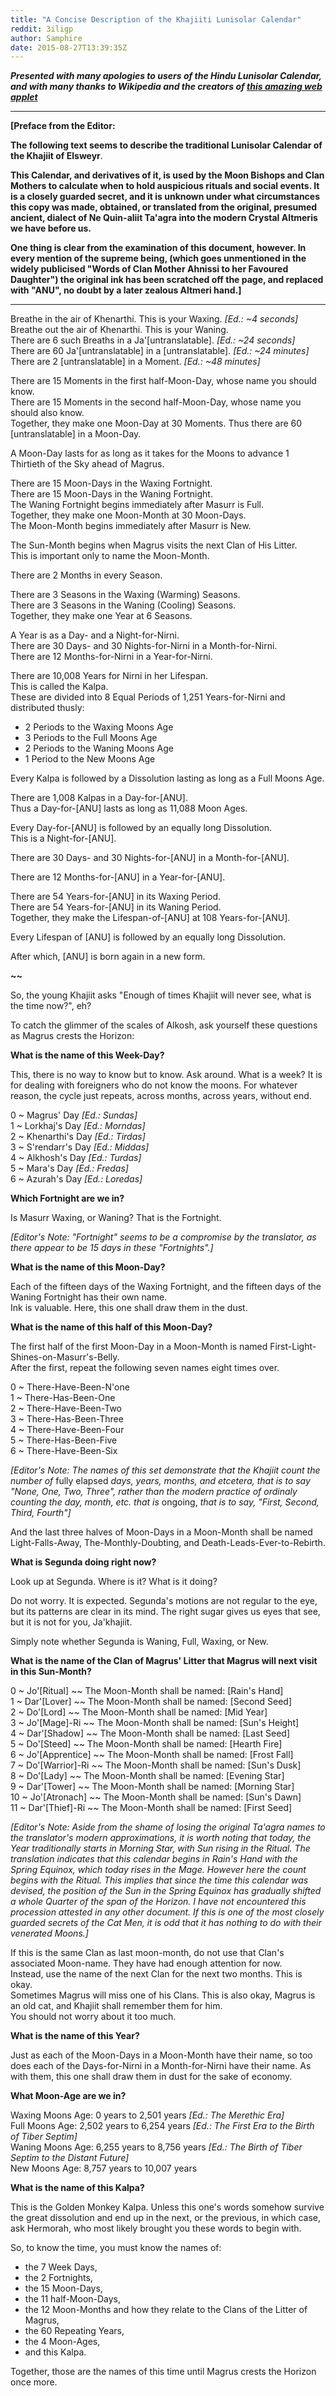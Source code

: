 ```yaml
---
title: "A Concise Description of the Khajiiti Lunisolar Calendar"
reddit: 3iligp
author: Samphire
date: 2015-08-27T13:39:35Z
---
```


***Presented with many apologies to users of the Hindu Lunisolar Calendar, and with many thanks to Wikipedia and the creators of [this amazing web applet](http://tube.geogebra.org/student/m21477)***

****

**[Preface from the Editor:**

**The following text seems to describe the traditional Lunisolar Calendar of the Khajiit of Elsweyr**. 

**This Calendar, and derivatives of it, is used by the Moon Bishops and Clan Mothers to calculate when to hold auspicious rituals and social events. It is a closely guarded secret, and it is unknown under what circumstances this copy was made, obtained, or translated from the original, presumed ancient, dialect of Ne Quin-aliit Ta'agra into the modern Crystal Altmeris we have before us.** 

**One thing is clear from the examination of this document, however. In every mention of the supreme being, (which goes unmentioned in the widely publicised "Words of Clan Mother Ahnissi to her Favoured Daughter") the original ink has been scratched off the page, and replaced with "ANU", no doubt by a later zealous Altmeri hand.]**

*****

Breathe in the air of Khenarthi. This is your Waxing. *[Ed.: ~4 seconds]*  
Breathe out the air of Khenarthi. This is your Waning.  
There are 6 such Breaths in a Ja'[untranslatable]. *[Ed.: ~24 seconds]*  
There are 60 Ja'[untranslatable] in a [untranslatable]. *[Ed.: ~24 minutes]*  
There are 2 [untranslatable] in a Moment. *[Ed.: ~48 minutes]*

There are 15 Moments in the first half-Moon-Day, whose name you should know.  
There are 15 Moments in the second half-Moon-Day, whose name you should also know.  
Together, they make one Moon-Day at 30 Moments.  Thus there are 60 [untranslatable] in a Moon-Day. 

A Moon-Day lasts for as long as it takes for the Moons to advance 1 Thirtieth of the Sky ahead of Magrus.

There are 15 Moon-Days in the Waxing Fortnight.  
There are 15 Moon-Days in the Waning Fortnight.  
The Waning Fortnight begins immediately after Masurr is Full.  
Together, they make one Moon-Month at 30 Moon-Days.  
The Moon-Month begins immediately after Masurr is New.

The Sun-Month begins when Magrus visits the next Clan of His Litter.  
This is important only to name the Moon-Month.

There are 2 Months in every Season.

There are 3 Seasons in the Waxing (Warming) Seasons.  
There are 3 Seasons in the Waning (Cooling) Seasons.  
Together, they make one Year at 6 Seasons.

A Year is as a Day- and a Night-for-Nirni.  
There are 30 Days- and 30 Nights-for-Nirni in a Month-for-Nirni.  
There are 12 Months-for-Nirni in a Year-for-Nirni.

There are 10,008 Years for Nirni in her Lifespan.  
This is called the Kalpa.  
These are divided into 8 Equal Periods of 1,251 Years-for-Nirni and distributed thusly:

* 2 Periods to the Waxing Moons Age
* 3 Periods to the Full Moons Age
* 2 Periods to the Waning Moons Age
* 1 Period to the New Moons Age

Every Kalpa is followed by a Dissolution lasting as long as a Full Moons Age.

There are 1,008 Kalpas in a Day-for-[ANU].  
Thus a Day-for-[ANU] lasts as long as 11,088 Moon Ages.

Every Day-for-[ANU] is followed by an equally long Dissolution.  
This is a Night-for-[ANU].

There are 30 Days- and 30 Nights-for-[ANU] in a Month-for-[ANU].

There are 12 Months-for-[ANU] in a Year-for-[ANU].

There are 54 Years-for-[ANU] in its Waxing Period.  
There are 54 Years-for-[ANU] in its Waning Period.  
Together, they make the Lifespan-of-[ANU] at 108 Years-for-[ANU].

Every Lifespan of [ANU] is followed by an equally long Dissolution.

After which, [ANU] is born again in a new form.

**~~**

So, the young Khajiit asks "Enough of times Khajiit will never see, what is the time now?", eh?

To catch the glimmer of the scales of Alkosh, ask yourself these questions as Magrus crests the Horizon:

**What is the name of this Week-Day?**  

This, there is no way to know but to know. Ask around. What is a week? It is for dealing with foreigners who do not know the moons. For whatever reason, the cycle just repeats, across months, across years, without end.

0 ~ Magrus' Day *[Ed.: Sundas]*   
1 ~ Lorkhaj's Day *[Ed.: Morndas]*  
2 ~ Khenarthi's Day *[Ed.: Tirdas]*  
3 ~ S'rendarr's Day *[Ed.: Middas]*  
4 ~ Alkhosh's Day *[Ed.: Turdas]*  
5 ~ Mara's Day *[Ed.: Fredas]*  
6 ~ Azurah's Day *[Ed.: Loredas]*  

**Which Fortnight are we in?**

Is Masurr Waxing, or Waning? That is the Fortnight.

*[Editor's Note: "Fortnight" seems to be a compromise by the translator, as there appear to be 15 days in these "Fortnights".]*

**What is the name of this Moon-Day?**

Each of the fifteen days of the Waxing Fortnight, and the fifteen days of the Waning Fortnight has their own name.  
Ink is valuable. Here, this one shall draw them in the dust.

**What is the name of this half of this Moon-Day?**

The first half of the first Moon-Day in a Moon-Month is named First-Light-Shines-on-Masurr's-Belly.  
After the first, repeat the following seven names eight times over.  

0 ~ There-Have-Been-N'one  
1 ~ There-Has-Been-One  
2 ~ There-Have-Been-Two  
3 ~ There-Has-Been-Three  
4 ~ There-Have-Been-Four  
5 ~ There-Has-Been-Five  
6 ~ There-Have-Been-Six  

*[Editor's Note: The names of this set demonstrate that the Khajiit count the number of* fully elapsed *days, years, months, and etcetera, that is to say "None, One, Two, Three", rather than the modern practice of ordinaly counting the day, month, etc. that is* ongoing, *that is to say, "First, Second, Third, Fourth"]*

And the last three halves of Moon-Days in a Moon-Month shall be named Light-Falls-Away, The-Monthly-Doubting, and Death-Leads-Ever-to-Rebirth.

**What is Segunda doing right now?**

Look up at Segunda. Where is it? What is it doing?

Do not worry. It is expected. 
Segunda's motions are not regular to the eye, but its patterns are clear in its mind. 
The right sugar gives us eyes that see, but it is not for you, Ja'khajiit.

Simply note whether Segunda is Waning, Full, Waxing, or New.

**What is the name of the Clan of Magrus' Litter that Magrus will next visit in this Sun-Month?**  

0 ~ Jo'[Ritual] ~~ The Moon-Month shall be named: [Rain's Hand]  
1 ~ Dar'[Lover] ~~ The Moon-Month shall be named: [Second Seed]  
2 ~ Do'[Lord] ~~ The Moon-Month shall be named: [Mid Year]  
3 ~ Jo'[Mage]-Ri ~~ The Moon-Month shall be named: [Sun's Height]  
4 ~ Dar'[Shadow] ~~ The Moon-Month shall be named: [Last Seed]  
5 ~ Do'[Steed] ~~ The Moon-Month shall be named: [Hearth Fire]  
6 ~ Jo'[Apprentice] ~~ The Moon-Month shall be named: [Frost Fall]  
7 ~ Do'[Warrior]-Ri ~~ The Moon-Month shall be named: [Sun's Dusk]  
8 ~ Do'[Lady] ~~ The Moon-Month shall be named: [Evening Star]  
9 ~ Dar'[Tower] ~~ The Moon-Month shall be named: [Morning Star]  
10 ~ Jo'[Atronach] ~~ The Moon-Month shall be named: [Sun's Dawn]  
11 ~ Dar'[Thief]-Ri ~~ The Moon-Month shall be named: [First Seed]

*[Editor's Note: Aside from the shame of losing the original Ta'agra names to the translator's modern approximations, it is worth noting that today, the Year traditionally starts in Morning Star, with Sun rising in the Ritual. The translation indicates that this calendar begins in Rain's Hand with the Spring Equinox, which today rises in the Mage. However here the count begins with the Ritual. This implies that since the time this calendar was devised, the position of the Sun in the Spring Equinox has gradually shifted a whole Quarter of the span of the Horizon. I have not encountered this procession attested in any other document. If this is one of the most closely guarded secrets of the Cat Men, it is odd that it has nothing to do with their venerated Moons.]*

If this is the same Clan as last moon-month, do not use that Clan's associated Moon-name. They have had enough attention for now.  
Instead, use the name of the next Clan for the next two months. This is okay.  
Sometimes Magrus will miss one of his Clans. This is also okay, Magrus is an old cat, and Khajiit shall remember them for him.  
You should not worry about it too much.

**What is the name of this Year?**

Just as each of the Moon-Days in a Moon-Month have their name, so too does each of the Days-for-Nirni in a Month-for-Nirni have their name. As with them, this one shall draw them in dust for the sake of economy.

**What Moon-Age are we in?**

Waxing Moons Age: 0 years to 2,501 years *[Ed.: The Merethic Era]*  
Full Moons Age: 2,502 years to 6,254 years *[Ed.: The First Era to the Birth of Tiber Septim]*  
Waning Moons Age: 6,255 years to 8,756 years *[Ed.: The Birth of Tiber Septim to the Distant Future]*  
New Moons Age: 8,757 years to 10,007 years

**What is the name of this Kalpa?**

This is the Golden Monkey Kalpa. Unless this one's words somehow survive the great dissolution and end up in the next, or the previous, in which case, ask Hermorah, who most likely brought you these words to begin with.

So, to know the time, you must know the names of:

* the 7 Week Days, 
* the 2 Fortnights, 
* the 15 Moon-Days, 
* the 11 half-Moon-Days,
* the 12 Moon-Months and how they relate to the Clans of the Litter of Magrus, 
* the 60 Repeating Years,
* the 4 Moon-Ages,
* and this Kalpa.

Together, those are the names of this time until Magrus crests the Horizon once more. 
